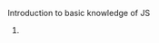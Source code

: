 Introduction to basic knowledge of JS

1. <script> could be placed in both <head> and <body> section, and its better to place at bottom of <body> to improve display speed
2. place js code in external javascript file, then reference in html, such as 
  - <script sre="demo.js">
  - <script src="https://my.learn.share.com/demo.js">
  - <script src="/src/demo.js">. note that "/src/demo.js" refer to the root dir of current web
3. built-in methods
  - document.getElementById("id").innerHTML = ""
  - window.alert("")
  - console.log("")
  - window.print() print current window
4. a variable declared without value, will have default value <b>undefined</b>. if re-declared the variable, its value will be kept
5. js comparison. note that when compare number and string, always convert string to number. empty text => 0, non-number text convert to NaN. when compare with NaN, always return false. when compare two objects, always return false, because they are different object.
  - <b>==</b> equal value
  - <b>===</b> equal value and equal type
  - <b>!=</b> different value
  - <b>!==</b> different value or different type
6. the difference between null and undefined
  - if a variable declared without value, its has default value <b>undefined</b>
  - null could be asigned to a variable as a kind of special value
  - null == undefined => true, null === undefined => false. because typeof null => object, typeof undefined => 'undefined'
7. js data types
  - string
  - number
  - boolean
  - object note that for array, typeof array still return object
  - function
  - undefined
8. js operator precedence, list in descend order
  - () expression grouping
  - . [] () new  member access operator and function call and creator
  - postfix ++ --
  - prefix ++ -- ! typeof 
  - **  Exponentiation
  - \* / %
  - \+ -
  - shift operator >> << >>>
  - <= >= > < instanceof in
  - == === != !==
  - other...
9. access object property by obj.propname or obj["propname"], access object method by obj.func()
10. this in function refer to the function owner
11. js common events in html: onclick, onmouseover, onmouseout, onkeydown, etc...
12. js array.splice(-1, 1) will delete element from ending
13. string in numeric operation will convert to number auto, for example, "100" - "10" => 90
14. NaN is a number, typeof NaN => "number". but all logic operations with NaN will return false, even NaN == NaN. to check if a value is NaN, call global function isNaN(val)
15. Infinity is a number, typeof Infinity => "number". the value outside of possible range will be Infinity or -Infinity
16. the difference between array and object
    - array use numbered index, object use named index
    - array is a special kind of object
17. Math.PI, Math.round(), Math.ceil(), Math.floor(), Math.pow(x, y), Math.abs(), Match.sqrt(), Math.sin(), Math.cos(), Math.max(),
  Math.min(), Math.random() return [0, 1)
18. Boolean(var) => true when var has value, false when var has not value.
  0, "", -0, null, undefined, NaN, false => their Boolean(v) is false
19. variable scope ccould be declared as local(declared in function) and global(out of function). local variable could only be accessed within function. if a variable is used without declared before, regard as declared as global. And global variable can be accessed by all
scripts and all functions on the web.
20. switch statement use strict match ===, and need to add break for each case
21. js loop
    - for (statement1; statement2; statement3), general for sentence
    - for key in object, loops through the keys of an iterable objects
    - for value of object, loops through the values of an iterable objects
    - while and do/while
22. typeof always return string
23. js regex modifiers
  - i, ignore case
  - g, find all match instead of first
24. regex object methods
  - test, for example, /e/.test("abcdef") => true, because the text contain e
  - exec, return the matched text as object
25. try {} catch (err) {} finally {}. the err thrown by js itself always has properties "name" and "message"
26. user can throw customized error. it could be string, number, boolean, object. and the catch will catch what you throw
27. js will move all "var" variables declaration to the top of current script or function, it means you can use variable before you declare it. this behavior call "hoist". note that it only hoist declaration, not including intialization.
28. strict mode is declared by adding "use strict" to the beginning of script(all code will be executed in strict mode) or function(the code in function will be executed in strict mode)
29. this referred to the owner object when used in object method, refer to the window(undefined in strict mode) when used in function
  ```js
  var person {
    firstname: "John",
    lastname : "White",
    fullname : function() {
      return this.firstname + lastname();
    }
    fullname : () => {return this.firstname + this.lastname}
  }
  person.fullname()//John White for normal function, the this will refer to the person
  person.fullname()//undefined undefined for arrow function, the this refer to the window
  ```
  
30. ES5 support global scope and function scope for variable. for ES6, support block scope.
  - var variable could have global scope and function scope, if declared in block, still have global scope
  - let variable could have global scope and function scope and block scope. when declared in block, it will shadow outside variable which has same name, and the block scope variable could not be aceessed by outside of block
  - redeclaring var variable will override existed declaring, redeclaring let variable will not
  ```js
  var x = 1;
  {
    var x = 2;
  }
  //x = 2 here
  let y = 1;
  {
    let y = 2;
  }
  //y = 1 here, the y in block shadow the y outside
  ```
  - global var and global let are alomost same, function var and function let are almost same
31. the const variable behavior like <b>let</b>, except that the const variable could not be reassigned. it means the variable itself is const, but the value it referred is changable. same concept as "pointer constant", the pointer is constant, but its value is not.
32. const and let does not support hoist. refer to #27
33. - <b>this</b> in general function always refer to the caller of the function, the window, the document, the object, the button, or whatever
    - <b>this</b> in arrow function always refer to the owner(who define the function) of the function
    ```js
    //regular function, the this always refer to the caller
    hello = function() {
       document.getElementById("demo").innerHTML += this;
    }
    //arrow function, the this always refer to the owner
    hello = () => document.getElementById("demo").innerHTML += this;

    window.addEventListener("load", hello); //refer to the window for both regular and arrow function
    window.getElementById("btn").addEventListener("click", hello)//refer to the button for regular function, refer to window for arrow function
    ```
34. regular function definition for object method or class method
   ```js
   var person = {
     hello: function() {return "hello"}
     //equal to
     hello() {return "hello"}
   }
   ```
